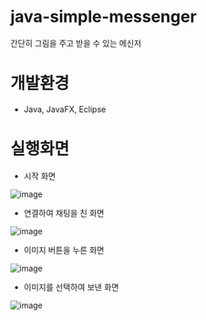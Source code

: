# java-simple-messenger
간단히 그림을 주고 받을 수 있는 메신저

# 개발환경
- Java, JavaFX, Eclipse

# 실행화면
- 시작 화면

![image](https://user-images.githubusercontent.com/55977034/107761017-07d28780-6d6e-11eb-9faa-6c506f28003f.png)

- 연결하여 채팅을 친 화면

![image](https://user-images.githubusercontent.com/55977034/107761036-10c35900-6d6e-11eb-9e06-abe6553f0b9d.png)

- 이미지 버튼을 누른 화면

![image](https://user-images.githubusercontent.com/55977034/107761069-1ae55780-6d6e-11eb-9797-692523d37abd.png)

- 이미지를 선택하여 보낸 화면

![image](https://user-images.githubusercontent.com/55977034/107761084-2173cf00-6d6e-11eb-9cfb-c0a42d37cdf1.png)
